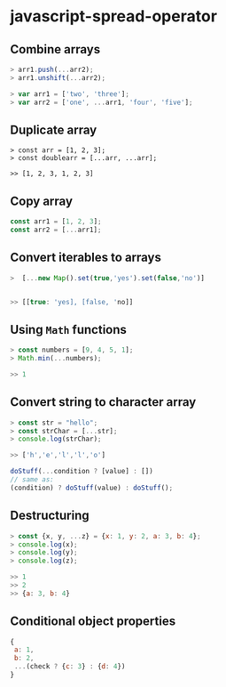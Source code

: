 # javascript-spread-operator


## Combine arrays

```javascript
> arr1.push(...arr2);
> arr1.unshift(...arr2);

> var arr1 = ['two', 'three'];
> var arr2 = ['one', ...arr1, 'four', 'five'];
```

## Duplicate array

```
> const arr = [1, 2, 3];
> const doublearr = [...arr, ...arr];

>> [1, 2, 3, 1, 2, 3]
```

## Copy array

```javascript
const arr1 = [1, 2, 3];
const arr2 = [...arr1];
```

## Convert iterables to arrays

```javascript
>  [...new Map().set(true,'yes').set(false,'no')]


>> [[true: 'yes], [false, 'no]]
```

## Using `Math` functions

```javascript
> const numbers = [9, 4, 5, 1];
> Math.min(...numbers);

>> 1
```


## Convert string to character array

```javascript
> const str = "hello";
> const strChar = [...str];
> console.log(strChar);

>> ['h','e','l','l','o']
```


```javascript
doStuff(...condition ? [value] : [])
// same as:
(condition) ? doStuff(value) : doStuff();
```

## Destructuring
```javascript
> const {x, y, ...z} = {x: 1, y: 2, a: 3, b: 4};
> console.log(x);
> console.log(y);
> console.log(z);

>> 1
>> 2
>> {a: 3, b: 4}
```

## Conditional object properties

```javascript
{
 a: 1,
 b: 2, 
 ...(check ? {c: 3} : {d: 4})
}
```
